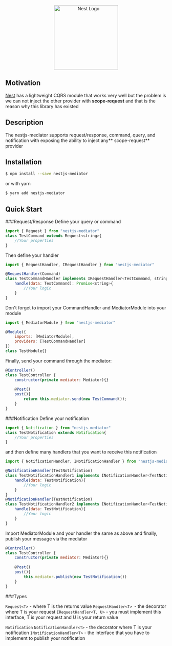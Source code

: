 <p align="center">
  <a href="http://nestjs.com/" target="blank"><img src="https://nestjs.com/img/logo-small.svg" width="200" alt="Nest Logo" /></a>
</p>

[circleci-image]: https://img.shields.io/circleci/build/github/nestjs/nest/master?token=abc123def456
[circleci-url]: https://circleci.com/gh/nestjs/nest



## Motivation
[Nest](https://github.com/nestjs/nest) has a lightweight CQRS module that works very well but the problem is we can not inject the other provider with **scope-request** and that is the reason why this library has existed
## Description

The nestjs-mediator supports request/response, command, query, and notification with exposing the ability to inject any** scope-request** provider


## Installation

```bash
$ npm install --save nestjs-mediator
```
or with yarn
```bash
$ yarn add nestjs-mediator
```

## Quick Start
###Request/Response
Define your query or command
```javascript
import { Request } from "nestjs-mediator"
class TestCommand extends Request<string>{
	//Your properties
}
```
Then define your handler

```javascript
import { RequestHandler, IRequestHandler } from "nestjs-mediator"

@RequestHandler(Command)
class TestCommandHandler implements IRequestHandler<TestCommand, string> {
	handle(data: TestCommand): Promise<string>{
		//Your logic
	}
}
```
Don't forget to import your CommandHandler and MediatorModule into your module
```javascript
import { MediatorModule } from "nestjs-mediator"

@Module({
	imports: [MediatorModule],
	providers: [TestCommandHandler]
})
class TestModule{}
```
Finally, send your command through the mediator:
```javascript
@Controller()
class TestController {
	constructor(private mediator: Mediator){}
	
	@Post()
	post(){
		return this.mediator.send(new TestCommand());
	}
}
```
###Notification
Define your notification
```javascript
import { Notification } from "nestjs-mediator"
class TestNotification extends Notification{
	//Your properties
}
```
and then define many handlers that you want to receive this notification
```javascript
import { NotificationHandler, INotificationHandler } from "nestjs-mediator"

@NotificationHandler(TestNotification)
class TestNotificationHandler1 implements INotificationHandler<TestNotification>{
	handle(data: TestNotification){
		//Your logic
	}
}
@NotificationHandler(TestNotification)
class TestNotificationHandler2 implements INotificationHandler<TestNotification>{
	handle(data: TestNotification){
		//Your logic
	}
}
```

Import MediatorModule and your handler the same as above and finally, publish your message via the mediator
```javascript
@Controller()
class TestController {
	constructor(private mediator: Mediator){}
	
	@Post()
	post(){
		this.mediator.publish(new TestNotification())
	}
}
```
###Types

`Request<T>` - where T is the returns value
`RequestHandler<T> `- the decorator where T is your request
`IRequestHandler<T, U>` - you must implement this interface, T is your request and U is your return value

`Notification`
`NotificationHandler<T>` - the decorator where T is your notification
`INotificationHandler<T>` - the interface that you have to implement to publish your notification



